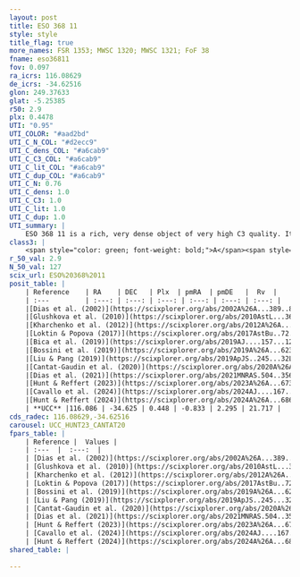 ```yaml
---
layout: post
title: ESO 368 11
style: style
title_flag: true
more_names: FSR 1353; MWSC 1320; MWSC 1321; FoF 38
fname: eso36811
fov: 0.097
ra_icrs: 116.08629
de_icrs: -34.62516
glon: 249.37633
glat: -5.25385
r50: 2.9
plx: 0.4478
UTI: "0.95"
UTI_COLOR: "#aad2bd"
UTI_C_N_COL: "#d2ecc9"
UTI_C_dens_COL: "#a6cab9"
UTI_C_C3_COL: "#a6cab9"
UTI_C_lit_COL: "#a6cab9"
UTI_C_dup_COL: "#a6cab9"
UTI_C_N: 0.76
UTI_C_dens: 1.0
UTI_C_C3: 1.0
UTI_C_lit: 1.0
UTI_C_dup: 1.0
UTI_summary: |
    ESO 368 11 is a rich, very dense object of very high C3 quality. It is very well-studied in the literature.
class3: |
    <span style="color: green; font-weight: bold;">A</span><span style="color: green; font-weight: bold;">A</span>
r_50_val: 2.9
N_50_val: 127
scix_url: ESO%20368%2011
posit_table: |
    | Reference    | RA    | DEC   | Plx  | pmRA  | pmDE   |  Rv  |
    | :---         | :---: | :---: | :---: | :---: | :---: | :---: |
    |[Dias et al. (2002)](https://scixplorer.org/abs/2002A%26A...389..871D) | 116.092 | -34.619 | -- | -0.59 | 3.25 | -- |
    |[Glushkova et al. (2010)](https://scixplorer.org/abs/2010AstL...36...75G) | 116.093 | -34.619 | -- | -- | -- | -- |
    |[Kharchenko et al. (2012)](https://scixplorer.org/abs/2012A%26A...543A.156K) | 116.1 | -34.627 | -- | -5.59 | 6.96 | -- |
    |[Loktin & Popova (2017)](https://scixplorer.org/abs/2017AstBu..72..257L) | 116.07 | -34.619 | -- | -4.704 | 6.497 | -- |
    |[Bica et al. (2019)](https://scixplorer.org/abs/2019AJ....157...12B) | 116.096 | -34.636 | -- | -- | -- | -- |
    |[Bossini et al. (2019)](https://scixplorer.org/abs/2019A%26A...623A.108B) | 116.086 | -34.628 | -- | -- | -- | -- |
    |[Liu & Pang (2019)](https://scixplorer.org/abs/2019ApJS..245...32L) | 116.093 | -34.633 | 0.433 | -0.86 | 2.258 | -- |
    |[Cantat-Gaudin et al. (2020)](https://scixplorer.org/abs/2020A%26A...640A...1C) | 116.086 | -34.628 | 0.429 | -0.853 | 2.278 | -- |
    |[Dias et al. (2021)](https://scixplorer.org/abs/2021MNRAS.504..356D) | 116.092 | -34.633 | 0.432 | -0.858 | 2.237 | -- |
    |[Hunt & Reffert (2023)](https://scixplorer.org/abs/2023A%26A...673A.114H) | 116.083 | -34.63 | 0.448 | -0.834 | 2.301 | 21.733 |
    |[Cavallo et al. (2024)](https://scixplorer.org/abs/2024AJ....167...12C) | 116.087 | -34.63 | 0.451 | -- | -- | -- |
    |[Hunt & Reffert (2024)](https://scixplorer.org/abs/2024A%26A...686A..42H) | 116.083 | -34.63 | 0.448 | -0.834 | 2.301 | 21.733 |
    | **UCC** |116.086 | -34.625 | 0.448 | -0.833 | 2.295 | 21.717 | 
cds_radec: 116.08629,-34.62516
carousel: UCC_HUNT23_CANTAT20
fpars_table: |
    | Reference |  Values |
    | :---  |  :---:  |
    | [Dias et al. (2002)](https://scixplorer.org/abs/2002A%26A...389..871D) | `E(B-V)=0.06, Dist=1490.0, Age=9.0` |
    | [Glushkova et al. (2010)](https://scixplorer.org/abs/2010AstL...36...75G) | `E(B-V)=0.06, Dm=10.86, Age=9.0` |
    | [Kharchenko et al. (2012)](https://scixplorer.org/abs/2012A%26A...543A.156K) | `e_bv=0.073, distance=1245, log_age=8.945` |
    | [Loktin & Popova (2017)](https://scixplorer.org/abs/2017AstBu..72..257L) | `E(B-V)=0.67, Dmod=12.934, logt=7.89` |
    | [Bossini et al. (2019)](https://scixplorer.org/abs/2019A%26A...623A.108B) | `AV=0.818, Dist=11.168, logA=9.011, Fe/H=0.0` |
    | [Liu & Pang (2019)](https://scixplorer.org/abs/2019ApJS..245...32L) | `Age=0.355, Z=0.25` |
    | [Cantat-Gaudin et al. (2020)](https://scixplorer.org/abs/2020A%26A...640A...1C) | `AVNN=1.11, DMNN=11.63, AgeNN=8.77` |
    | [Dias et al. (2021)](https://scixplorer.org/abs/2021MNRAS.504..356D) | `Av=1.737, Dist=1899, logage=8.571, [Fe/H]=0.016` |
    | [Hunt & Reffert (2023)](https://scixplorer.org/abs/2023A%26A...673A.114H) | `AV50=1.572, diffAV50=1.082, MOD50=11.553, logAge50=8.526` |
    | [Cavallo et al. (2024)](https://scixplorer.org/abs/2024AJ....167...12C) | `AV50=1.79, dMod50=11.92, logAge50=8.51, [Fe/H]50=0.5` |
    | [Hunt & Reffert (2024)](https://scixplorer.org/abs/2024A%26A...686A..42H) | `MassJ=701.610` |
shared_table: |
    
---
```

